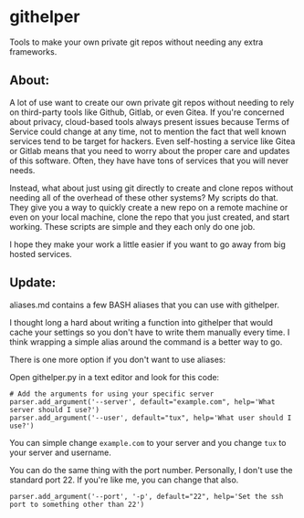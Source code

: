 # githelper
Tools to make your own private git repos without needing any extra frameworks.

## About:

A lot of use want to create our own private git repos without needing to rely on third-party tools like Github, Gitlab, or even Gitea. If you're concerned about privacy, cloud-based tools always present issues because Terms of Service could change at any time, not to mention the fact that well known services tend to be target for hackers. Even self-hosting a service like Gitea or Gitlab means that you need to worry about the proper care and updates of this software. Often, they have have tons of services that you will never needs.

Instead, what about just using git directly to create and clone repos without needing all of the overhead of these other systems? My scripts do that. They give you a way to quickly create a new repo on a remote machine or even on your local machine, clone the repo that you just created, and start working. These scripts are simple and they each only do one job.

I hope they make your work a little easier if you want to go away from big hosted services.

## Update:

aliases.md contains a few BASH aliases that you can use with githelper.

I thought long a hard about writing a function into githelper that would cache your settings so you don't have to write them manually every time. I think wrapping a simple alias around the command is a better way to go.

There is one more option if you don't want to use aliases:

Open githelper.py in a text editor and look for this code:

```
# Add the arguments for using your specific server
parser.add_argument('--server', default="example.com", help='What server should I use?')
parser.add_argument('--user', default="tux", help='What user should I use?')
```

You can simple change `example.com` to your server and you change `tux` to your server and username. 

You can do the same thing with the port number. Personally, I don't use the standard port 22. If you're like me, you can change that also.
```
parser.add_argument('--port', '-p', default="22", help='Set the ssh port to something other than 22')
```

